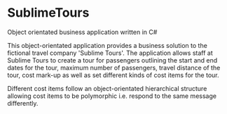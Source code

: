 # SublimeTours
Object orientated business application written in C#

This object-orientated application provides a business solution to the fictional travel company 'Sublime Tours'. The application allows staff at Sublime Tours to create a tour for passengers outlining the start and end dates for the tour, maximum number of passengers, travel distance of
the tour, cost mark-up as well as set different kinds of cost items for the tour.

Different cost items follow an object-orientated hierarchical structure allowing cost items to be polymorphic i.e. respond to the same message differently.
